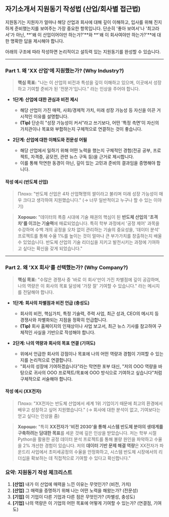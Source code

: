 ## 자기소개서 지원동기 작성법 (산업/회사별 접근법)

지원동기는 지원자가 얼마나 해당 산업과 회사에 대해 깊이 이해하고, 입사를 위해 진지하게 준비했는지를 보여주는 가장 중요한 항목입니다. 단순히 '좋아 보여서'나 '최고라서'가 아닌, **'왜 이 산업이어야만 하는가?'**와 **'왜 이 회사여야만 하는가?'**에 대한 명확한 답을 제시해야 합니다.

아래의 구조에 따라 작성하면 논리적이고 설득력 있는 지원동기를 완성할 수 있습니다.

---

### **Part 1. 왜 'XX 산업'에 지원했는가? (Why Industry?)**

> **핵심 목표:** "나는 이 산업의 비전과 특성을 깊이 이해하고 있으며, 이곳에서 성장하고 기여할 준비가 된 '전문가'입니다." 라는 인상을 주어야 합니다.

* **1단계: 산업에 대한 관심과 비전 제시**
  * 해당 산업이 가진 매력, 사회/경제적 가치, 미래 성장 가능성 등 자신을 이끈 거시적인 이유를 설명합니다.
  * **(Tip)** 단순히 "성장 가능성이 커서"라고 쓰기보다, 어떤 '특정 측면'이 자신의 가치관이나 목표와 부합하는지 구체적으로 연결하는 것이 좋습니다.

* **2단계: 산업에 대한 이해도와 전문성 어필**
  * 해당 산업에서 일하기 위해 어떤 노력을 했는지 구체적인 경험(전공 공부, 프로젝트, 자격증, 공모전, 관련 뉴스 구독 등)을 근거로 제시합니다.
  * 이를 통해 막연한 동경이 아닌, 깊이 있는 고민과 준비의 결과임을 증명해야 합니다.

#### **작성 예시 (반도체 산업)**

> Плохо:
> "반도체 산업은 4차 산업혁명의 쌀이라고 불리며 미래 성장 가능성이 매우 크다고 생각하여 지원했습니다."
> (→ 너무 일반적이고 누구나 할 수 있는 이야기)

> **Хорошо:**
> "데이터의 폭증 시대에 기술 패권의 핵심이 된 **반도체 산업의 '초격차'를 이끄는 기술력**에 매료되었습니다. 특히 학부 과정에서 '공정 제어' 과목을 수강하며 수백 개의 공정을 오차 없이 관리하는 기술의 중요성을, '데이터 분석' 프로젝트를 통해 수율 1%를 높이는 것이 얼마나 큰 부가가치를 창출하는지 배울 수 있었습니다. 반도체 산업의 기술 리더십을 지키고 발전시키는 과정에 기여하고 싶다는 확신을 갖게 되었습니다."

---

### **Part 2. 왜 'XX 회사'를 선택했는가? (Why Company?)**

> **핵심 목표:** "수많은 경쟁사 중 '바로 이 회사'만이 가진 차별점에 깊이 공감하며, 나의 역량은 이 회사의 목표 달성에 '가장 잘' 기여할 수 있습니다." 라는 메시지를 전달해야 합니다.

* **1단계: 회사의 차별점과 비전 언급 (충성도)**
  * 회사의 비전, 핵심가치, 특정 기술력, 주력 사업, 최근 성과, CEO의 메시지 등 경쟁사와 차별화되는 지점을 정확히 언급합니다.
  * **(Tip)** 회사 홈페이지의 인재상이나 사업 보고서, 최근 뉴스 기사를 참고하여 구체적인 사실을 기반으로 작성해야 합니다.

* **2단계: 나의 역량과 회사의 목표 연결 (기여도)**
  * 위에서 언급한 회사의 강점이나 목표에 나의 어떤 역량과 경험이 기여할 수 있는지를 논리적으로 연결합니다.
  * "회사의 성장에 기여하겠습니다"라는 막연한 포부 대신, "저의 OOO 역량을 바탕으로 귀사의 OOO 프로젝트/목표에 OOO 방식으로 기여하고 싶습니다"처럼 구체적으로 서술해야 합니다.

#### **작성 예시 (XX전자)**

> Плохо:
> "XX전자는 반도체 산업에서 세계 1위 기업이기 때문에 최고의 환경에서 배우고 성장하고 싶어 지원했습니다."
> (→ 회사에 대한 분석이 없고, 기여보다는 얻고 싶다는 인상을 줌)

> **Хорошо:**
> "특히 **XX전자가 '비전 2030'을 통해 시스템 반도체 분야의 생태계를 구축하려는 담대한 목표**를 세운 것에 깊은 인상을 받았습니다. 저는 학부 시절 Python을 활용한 공정 데이터 분석 프로젝트를 통해 불량 원인을 파악하고 수율을 2% 개선한 경험이 있습니다. 저의 **데이터 기반 문제 해결 역량**은 XX전자가 파운드리 사업에서 초미세공정의 수율을 안정화하고, 시스템 반도체 시장에서의 리더십을 확보하는 데 직접적으로 기여할 수 있다고 확신합니다."

### **요약: 지원동기 작성 체크리스트**

1. **[산업]** 내가 이 산업에 매력을 느낀 이유는 무엇인가? (비전, 가치)
2. **[산업]** 그 매력을 증명하기 위해 나는 어떤 노력을 해왔는가? (전문성)
3. **[기업]** 이 기업이 다른 기업과 다른 점은 무엇인가? (차별성, 충성도)
4. **[기업]** 나의 역량은 이 기업의 어떤 목표에 어떻게 기여할 수 있는가? (연결점, 기여도)

